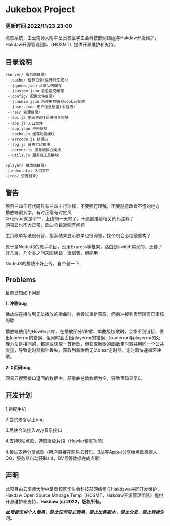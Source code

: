 # Jukebox Project
### 更新时间 2022/11/23 23:00

点歌系统，由云南师大附中呈贡校区学生会科技部网络组与Hakdaw开发维护，Hakdaw开源管理团队（HOSMT）提供开源维护和支持。

## 目录说明

```
/server/ 服务端目录/
 -|cache/ 缓存目录(运行时生成)/
 --|queue.json 点歌队列缓存
 --|custom.json 歌名提交缓存
 -|config/ 配置文件目录/
 --|cookie.json 所使用的账号cookie配置
 --|user.json 用户信息配置(未启用)
 -|res/ 资源目录/
 -|api.js 第三方API调用相关模块
 -|app.js 入口文件
 -|app.json 应用信息
 -|cache.js 缓存功能模块
 -|errcode.js 错误码
 -|log.js 日志打印模块
 -|server.js 服务端核心模块
 -|utils.js 服务端工具模块

/player/ 播放端目录/
-|index.html 入口文件
-|res/ 资源目录/
```

## 警告
项目三四千行代码只有三四十行注释，不要强行理解，不要随意改看不懂的地方<br />
播放端很玄学，有时正常有时抽风<br />
Q\*音yue就是个\*\*，上线前一天寄了，干脆直接给相关代码注释了<br />
网易云也不大正常，歌曲总数返回有问题<br />

主页歌单写法很弱智，搜索结果显示歌单也很弱智，找个机会必给他重构了<br />

属于是NodeJS的练手项目，没用Express等框架，路由是switch实现的，还套了好几层，几个类之间来回横跳，很弱智，但能用<br />

NodeJS的模块不好上传，自个装一下<br />

## Problems
目前已知如下问题<br />

**1. 冲歌bug**<br />

播放端在播放到无法播放的歌曲时，会尝试重新获取，然后冲掉列表里所有已审核的歌<br />

播放端使用的Howler.js库，在播放部分VIP歌、单曲版权歌时，会拿不到链接，丢出loaderror的错误，但同时会丢出playerror的错误，loaderror与playerror的处理方法是相同的，都是或获取一首新歌，但获取新歌的函数定时器共用同一个公共变量，导致定时器指针丢失，获取到新歌后无法clear定时器，定时器快速循环冲歌。<br />

**2. 0页码bug**<br />

网易云搜索接口返回的数据中，原歌曲总数数据为空，导致页码显示0。<br />



## 开发计划

1.适配手机<br />

2.尝试修复以上bug<br />

3.尽快合法接入wyy音乐接口<br />

4.支持B站点歌，选取播放片段（Howler精灵功能）<br />

4.尝试支持分享点歌（用户直接在网易云音乐、B站等App内分享给点歌机器人QQ，服务器自动获取sid，BV号等数据完成点歌）<br />



## 声明

此项目由云南师大附中呈贡校区学生会科技部网络组与Hakdawa共同开发维护，Hakdaw Open Source Manage Temp（HOSMT，Hakdaw开源管理团队）提供开源维护和支持，**Hakdaw (c) 2022，版权所有。**<br />

***此项目仅供个人使用，禁止任何形式商用，禁止出售副本，禁止分发，禁止转授许可。***